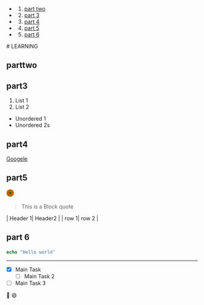 <!-- vscode-markdown-toc -->

- 1. [part two](#parttwo)
- 2. [part 3](#part3)
- 3. [part 4](#part4)
- 4. [part 5](#part5)
- 5. [part 6](#part6)

<!-- vscode-markdown-toc-config
	numbering=true
	autoSave=true
	/vscode-markdown-toc-config -->
<!-- /vscode-markdown-toc --># LEARNING

## parttwo

## part3

1. List 1
2. List 2

- Unordered 1
- Unordered 2s

## part4

[Googele](www.google.com)

<!-- ![Image](image.png) -->

## part5

<img src="image.png" width="20px"/>

> This is a Block quote

| Header 1| Header2 |
| row 1| row 2 |

## part 6

```php
echo "Hello world"
```

---

- [x] Main Task
  - [ ] Main Task 2
- [ ] Main Task 3

:rocket: :smile:
